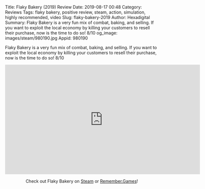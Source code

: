 Title: Flaky Bakery (2019) Review
Date: 2019-08-17 00:48
Category: Reviews
Tags: flaky bakery, positive review, steam, action, simulation, highly recommended, video
Slug: flaky-bakery-2019
Author: Hexadigital
Summary: Flaky Bakery is a very fun mix of combat, baking, and selling. If you want to exploit the local economy by killing your customers to resell their purchase, now is the time to do so! 8/10
og_image: images/steam/980190.jpg
Appid: 980190

Flaky Bakery is a very fun mix of combat, baking, and selling. If you want to exploit the local economy by killing your customers to resell their purchase, now is the time to do so! 8/10

<center><iframe src="https://www.youtube.com/embed/2Cc7_OYpsAI?feature=oembed" allow="accelerometer; autoplay; encrypted-media; gyroscope; picture-in-picture" width="640" height="360" frameborder="0"></iframe>

Check out Flaky Bakery on [Steam](https://store.steampowered.com/app/980190/?curator_clanid=34633900) or [Remember.Games](https://remember.games/game/821/)!</center>